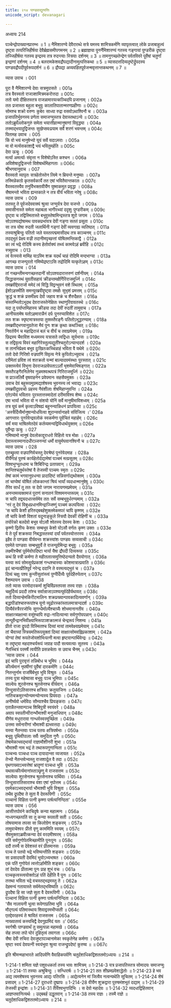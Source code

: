 ```yaml
---
title: २१४ पाण्डवाद्युत्पत्तिः
unicode_script: devanagari

---
```



अध्यायः 214

पञ्चेन्द्रोपाख्यानप्रारम्भः ॥ 1 ॥ नैमिशारण्ये देवैरारब्धे सत्रे यमस्य शामित्रकर्मणि व्यापृतत्वात् लोके प्रजाबाहुल्यं दृष्ट्वा तत्परिजिहीर्षया देवैर्ब्रह्मसमीपगमनम् ॥ 2 ॥ ब्रह्माज्ञया पुनर्नैमिशारण्यं गतस्य गङ्गायां पुण्डरीकं दृष्ट्वा तज्जिहीर्षया गतस्य इन्द्रस्य तत्र रुदन्त्याः स्त्रियाः दर्शनम् ॥ 3 ॥ तामनुगच्छतेन्द्रेण पर्वतविवरे पूर्वेषां चतुर्णां इन्द्राणां दर्शनम् ॥ 4 ॥ बलरामकेशवद्रौपद्यादीनामुत्पत्तिकथा ॥ 5 ॥ व्यासदत्तदिव्यदृष्टेर्द्रुपदस्य पाण्डवद्रौपदीपूर्वरूपदर्शनं ॥ 6 ॥ द्रौपद्या अव्यवहितपूर्वजन्मवृत्तान्तकथनम् ॥ 7 ॥

व्यास उवाच ।	001  

पुरा वै नैमिशारण्ये देवाः सत्रमुपासते ।	001a  
तत्र वैवस्वतो राजञ्शामित्रमकरोत्तदा ॥	001c  
ततो यमो दीक्षितस्तत्र राजन्नामारयत्कञ्चिदपि प्रजानाम् ।	002a  
ततः प्रजास्ता बहुला बभूवुः कालातिपातान्मरणप्रहीणाः ॥	002c  
सोमश्च शक्रो वरुणः कुबेरः साध्या रुद्रा वसवोऽथाश्विनौ च ।	003a  
प्रजापतिर्भुवनस्य प्रणेता समाजग्मुस्तत्र देवास्तथाऽन्ये ॥	003c  
ततोऽब्रुवँल्लोकगुरुं समेता भयात्तीव्रान्मानुषाणां विवृद्ध्या ।	004a  
तस्माद्भयादुद्विजन्तः सुखेप्सवःप्रयाम सर्वे शरणं भवन्तम् ॥	004c  
पितामह उवाच ।	005  
किं वो भयं मानुषेभ्यो यूयं सर्वे यदाऽमराः ।	005a  
मा वो मर्त्यसकाशाद्वै भयं भवितुमर्हति ॥	005c  
देवा ऊचुः ।	006  
मर्त्या अमर्त्याः संवृत्ता न विशेषोऽस्ति कश्चन ।	006a  
अविशेषादुद्विजन्तो विशेषार्थमिहागताः ॥	006c  
श्रीभगवानुवाच ।	007  
वैवस्वतो व्यापृतः सत्रहेतोस्तेन त्विमे न म्रियन्ते मनुष्याः ।	007a  
तस्मिन्नेकाग्रे कृतसर्वकार्ये तत एषां भवितैवान्तकालः ॥	007c  
वैवस्वतस्यैव तनुर्विभक्तावीर्येण युष्माकमुत प्रवृद्धा ।	008a  
सैषामन्तो भविता ह्यन्तकाले न तत्र वीर्यं भविता नरेषु ॥	008c  
व्यास उवाच ।	009  
ततस्तु ते पूर्वजदेववाक्यं श्रुत्वा जग्मुर्यत्र देवा यजन्ते ।	009a  
समासीनास्ते समेता महाबला भागीरथ्यां ददृशुः पुण्डरीकम् ॥	009c  
दृष्ट्वा च तद्विस्मितास्ते बभूवुस्तेषामिन्द्रस्तत्र शूरो जगाम ।	010a  
सोऽपश्यद्योषामथ पावकप्रभांयत्र देवी गङ्गा सततं प्रसूता ॥	010c  
सा तत्र योषा रुदती जलार्थिनी गङ्गां देवीं व्यवगाह्य व्यतिष्ठत् ।	011a  
तस्याश्रुबिन्दुः पतितो जले यस्तत्पद्ममासीदथ तत्र काञ्चनम् ॥	011c  
तदद्भुतं प्रेक्ष्य वज्री तदानीमपृच्छत्तां योषितमन्तिकाद्वै ।	012a  
का त्वं भद्रे रोदिषि कस्य हेतोर्वाक्यं तथ्यं कामयेऽहं ब्रवीहि ॥	012c  
स्त्र्युवाच ।	013  
त्वं वेत्स्यसे मामिह याऽस्मि शक्र यदर्थं चाहं रोदिमि मन्दभाग्या ।	013a  
आगच्छ राजन्पुरतो गमिष्येद्रष्टाऽसि तद्रोदिमि यत्कृतेऽहम् ॥	013c  
व्यास उवाच ।	014  
तां गच्छन्तीमन्वगच्छत्तदानीं सोऽपश्यदारात्तरुणं दर्शनीयम् ।	014a  
सिद्धासनस्थं युवतीसहायं क्रीडन्तमक्षैर्गिरिराजमूर्ध्नि ॥	014c  
तमब्रवीद्देवराजो ममेदं त्वं विद्धि विद्वन्भुवनं वशे स्थितम् ।	015a  
ईशोऽहस्मीति समन्युरब्रवीद्दृष्ट्वा तमक्षैः सुभृशं प्रमत्तम् ॥	015c  
क्रुद्धं च शक्रं प्रसमीक्ष्य देवो जहाय शक्रं च शैरुदैक्षत ।	016a  
संस्तम्भितोऽभूदथ देवराजस्तेनेक्षितः स्थाणुरिवावतस्थे ॥	016c  
यदा तु पर्याप्तमिहास्य क्रीडया तदा देवीं रुदतीं तामुवाच ।	017a  
आनीयतामेष यतोऽहमारान्नैनं दर्पः पुनरप्याविशेत ॥	017c  
ततः शक्रः स्पृष्टमात्रस्तया तुस्रस्तैरङ्गैः पतितोऽभूद्धरण्याम् ।	018a  
तमब्रवीद्भगवानुग्रतेजा मैवं पुनः शक्र कृथाः कथञ्चित् ॥	018c  
निवर्तयैनं च महाद्रिराजं बलं च वीर्यं च तवाप्रमेयम् ।	019a  
छिद्रस्य चैवाविश मध्यमस्य यत्रासते त्वद्विधाः सूर्यभासः ॥	019c  
स तद्विवृत्य विवरं महागिरेस्तुल्यद्युतींश्चतुरोऽन्यान्ददर्श ।	020a  
स तानभिप्रेक्ष्य बभूव दुःखितःकच्चिन्नाहं भविता वै यथेमे ॥	020c  
ततो देवो गिरिशो वज्रपाणिं विवृत्य नेत्रे कुपितोऽभ्युवाच ।	021a  
दरीमेतां प्रविश त्वं शतक्रतो यन्मां बाल्यादवमंस्थाः पुरस्तात् ॥	021c  
उक्तस्त्वेवं विभुना देवराजःप्रावेपताऽऽर्तो भृशमेवाभिषङ्गात् ।	022a  
स्रस्तैरङ्गैरनिलेनेव नुन्नमश्वत्थपत्रं गिरिराजमूर्ध्नि ॥	022c  
स प्राञ्जलिर्वै वृषवाहनेन प्रवेपमानः सहसैवमुक्तः ।	023a  
उवाच देवं बहुरूपमुग्रमद्याशेषस्य भुवनस्य त्वं भवाद्यः ॥	023c  
तमब्रवीदुग्रवर्चाः प्रहस्य नैवंशीलाः शेषमिहाप्नुवन्ति ।	024a  
एतेऽप्येवं भवितारः पुरस्तात्तस्मादेतां दरीमाविश्य शेष्य ॥	024c  
एषा भार्या भविता वो न संशयो योनिं सर्वे मानुषीमाविशध्वम् ।	025a  
तत्र यूयं कर्म कृत्वाऽविषह्यं बहूनन्यान्निधनं प्रापयित्वा ॥	025c  
\'अस्त्रैर्दिव्यैर्मानुषान्योधयित्वा शूरान्सर्वानाहवे संविजित्य ।\'	026a  
आगन्तारः पुनरेवेन्द्रवलोकं स्वकर्मणा पूर्वचितं महार्हम् ।	026c  
सर्वं मया भाषितमेतदेवं कर्तव्यमन्यद्विविधार्थयुक्तम् ॥	026e  
पूर्वेन्द्रा ऊचुः ।	027  
गमिष्यामो मानुषं देवलोकाद्दुराधरो विहितो यत्र मोक्षः ।	027a  
देवास्त्वस्मानादधीरञ्जनन्यां धर्मो वायुर्मघवानश्विनौ च ॥	027c  
व्यास उवाच ।	028  
एतच्छ्रुत्वा वज्रपाणिर्वचस्तु देवश्रेष्ठं पुनरेवेदमाह ।	028a  
वीर्येणाहं पुरुषं कार्यहेतोर्दद्यामेषां पञ्चमं मत्प्रसूतम् ॥	028c  
विश्वभुग्भूतधामा च शिबिरिन्द्रः प्रतापवान् ।	029a  
शान्तिश्चतुर्थस्तेषां वै तेजस्वी पञ्चमः स्मृतः ॥	029c  
तेषां कामं भगवानुग्रधन्वा प्रादादिष्टं सन्निसर्गाद्यथोक्तम् ।	030a  
तां चाप्येषां योषितं लोककान्तां श्रियं भार्यां व्यदधान्मानुषेषु ॥	030c  
तैरेव सार्धं तु ततः स देवो जगाम नारायणमप्रमेयम् ।	031a  
अनन्तमव्यक्तमजं पुराणं सनातनं विश्वमनन्तरूपम् ॥	031c  
स चापि तद्व्यदधात्सर्वमेव ततः सर्वे सम्बभूवुर्धरण्यमाम् ।	032a  
\'नरं तु देवं विबुधप्रधानमिन्द्राज्जिष्णुं पञ्चमं कल्पयित्वा ।	032c  
\'स चापि केशौ हरिरुद्बबर्हशुक्लमेकमपरं चापि कृष्णम् ॥	032e  
तौ चापि केशौ विशतां यदूनाङ्कुले स्त्रियौ देवकीं रोहिणीं च ।	033a  
तयोरेको बलदेवो बभूव योऽसौ श्वेतस्य देवस्य केशः ।	033c  
कृष्णो द्वितीयः केशवः सम्बभूव केशो योऽसौ वर्णतः कृष्ण उक्तः ॥	033e  
ये ते पूर्वं शक्ररूपा निबद्धास्तस्यां दर्यां पर्वतस्योत्तरस्य ।	034a  
इहैव ते पाण्डवा वीर्यवन्तः शक्रस्यांशः पाण्डवः सव्यसाची ॥	034c  
एवमेते पाण्डवाः सम्बभूवुर्ये ते राजन्पूर्वमिन्द्रा बभूवुः ।	035a  
लक्ष्मीश्चैषां पूर्वमेवोपदिष्टा भार्या यैषा द्रौपदी दिव्यरूपा ॥	035c  
कथं हि स्त्री कर्मणा ते महीतलात्समुत्तिष्ठेदन्यतो दैवयोगात् ।	036a  
यस्या रूपं सोमसूर्यप्रकाशं गन्धश्चास्याः कोशमात्रात्प्रवाति ॥	036c  
इदं चान्यत्प्रीतिपूर्वं नरेन्द्र ददानि ते वरमत्यद्भुतं च ।	037a  
दिव्यं चक्षुः पश्य कुन्तीसुतांस्त्वं पुण्यैर्दिव्यैः पूर्वदेहैरुपेतान् ॥	037c  
वैशम्पायन उवाच ।	038  
ततो व्यासः परमोदारकर्मा शुचिर्विप्रस्तपसा तस्य राज्ञः ।	038a  
चक्षुर्दिव्यं प्रददौ तांश्च सर्वान्राजाऽपश्यत्पूर्वदेहैर्यथावत् ॥	038c  
ततो दिव्यान्हेमकिरीटमालिनः शक्रप्रख्यान्पावकादित्यवर्णान् ।	039a  
बद्धापीडांश्चारुरूपांश्च यूनो व्यूढोरस्कांस्तालमात्रान्ददर्श ॥	039c  
दिव्यैर्वस्त्रैररजोभिः सुगन्धैर्माल्यैश्चाग्र्यैः शोभमानानतीव ।	040a  
साक्षात्त्र्यक्षान्वा वसूंश्चापि रुद्रा-नादित्यान्वा सर्वगुणोपपन्नान् ॥	040c  
तान्पूर्वेन्द्रानभिवीक्ष्याभिरूपाञ्शक्रात्मजं चेन्द्ररूपं निशम्य ।	041a  
प्रीतो राजा द्रुपदो विस्मितश्च दिव्यां मायां तामवेक्ष्याप्रमेयाम् ॥	041c  
तां चैवाग्र्यां स्त्रियमतिरूपयुक्तां दिव्यां साक्षात्सोमवह्निप्रकाशाम् ।	042a  
योग्यां तेषां रूपतेजोयशोभिःपत्नी मत्वा हृष्टवान्पार्थिवेन्द्रः ॥	042c  
स तद्दृष्ट्वा महदाश्चर्यरूपं जग्राह पादौ सत्यवत्याः सुतस्य ।	043a  
नैतच्चित्रं परमर्षे त्वयीति प्रसन्नचेताः स उवाच चैनम् ॥	043c  
\'व्यास उवाच ।	044  
इदं चापि पुरावृत्तं तन्निबोध च भूमिप ।	044a  
कीर्त्यमानं नृपर्षीणां पूर्वेषां दारकर्मणि ॥	044c  
नितन्तुर्नाम राजर्षिर्बभूव भुवि विश्रुतः ।	045a  
तस्य पुत्रा महेष्वासा बभूवुः पञ्च भूमिपाः ॥	045c  
साल्वेयः शूरसेनश्च श्रुतसेनश्च वीर्यवान् ।	046a  
तिन्दुसारोऽतिसारश्च क्षत्रियाः क्रतुयाजिनः ॥	046c  
नातिचक्रमुरन्योन्यमन्योन्यस्य प्रियंवदाः ।	047a  
अनीर्ष्यवो धर्मविदः सौम्याश्चैव प्रियङ्कराः ॥	047c  
एतान्नैतन्तवान्पञ्च शिबिपुत्री स्वयंवरे ।	048a  
अवाप स्वपतीन्वीरान्भौमाश्वी मनुजाधिपान् ॥	048c  
वीणेव मधुरारावा गान्धर्वस्वरमूर्च्छिता ।	049a  
उत्तमा सर्वनारीणां भौमाश्वी ह्यभवत्तदा ॥	049c  
यस्या नैतन्तवाः पञ्च पतयः क्षत्रियर्षभाः ।	050a  
बभूवुः पृथिवीपालाः सर्वैः समुदिता गुणैः ॥	050c  
तेषामेकाभवद्भार्या राज्ञामौशीनरी शुभा ।	051a  
भौमाश्वी नाम भद्रं ते तथारूपगुणान्विता ॥	051c  
पञ्चभ्यः पञ्चधा पञ्च दायादान्सा व्यजायत ।	052a  
तेभ्यो नैतन्तवेभ्यस्तु राजशार्दूल वै तदा ॥	052c  
पृथगाख्याऽभवत्तेषां भ्रातॄणां पञ्चधा भुवि ।	053a  
यथावत्कीर्त्यमानांस्ताञ्छृणु मे राजसत्तम ॥	053c  
साल्वेयाः शूरसेनाश्च श्रुतसेनाश्च पार्थिवाः ।	054a  
तिन्दुसारातिसाराश्च वंशा एषां नृपोत्तम ॥	054c  
एवमेकाऽभवद्भार्या भौमाश्वी भुवि विश्रुता ।	055a  
तथैव द्रुपदैषा ते सुता वै देवरूपिणी ।	055c  
पञ्चानां विहिता पत्नी कृष्णा पार्षत्यनिन्दिता\' ॥	055e  
व्यास उवाच ।	056  
आसीत्तपोवंने काचिदृषेः कन्या महात्मनः ।	056a  
नाध्यगच्छत्पतिं सा तु कन्या रूपवती सती ॥	056c  
तोषयामास तपसा सा किलोग्रेण शङ्करम् ।	057a  
तामुवाचेश्वरः प्रीतो वृणु काममिति स्वयम् ॥	057c  
सैवमुक्ताऽब्रवीत्कन्या देवं वरदमीश्वरम् ।	058a  
पतिं सर्वगुणोपेतमिच्छामीति पुनःपुनः ॥	058c  
ददौ तस्यै स देवेशस्तं वरं प्रीतमानसः ।	059a  
पञ्च ते पतयो भद्रे भविष्यन्तीति शङ्करः ॥	059c  
सा प्रसादयती देवमिदं भूयोऽभ्यभाषत ।	060a  
एकं पतिं गुणोपेतं त्वत्तोऽर्हामीति शङ्कर ॥	060c  
तां देवदेवः प्रीतात्मा पुनः प्राह शुभं वचः ।	061a  
पञ्चकृत्वस्त्वयोक्तोऽहं पतिं देहीति वै पुनः ॥	061c  
तत्तथा भविता भद्रे वचस्तद्भद्रमस्तु ते ।	062a  
देहमन्यं गतायास्ते सर्वमेतद्भविष्यति ॥	062c  
द्रुपदैषा हि सा जज्ञे सुता वै देवरूपिणी ।	063a  
पञ्चानां विहिता पत्नी कृष्णा पार्षत्यनिन्दिता ॥	063c  
\'सैव नालायनी भूत्वा रूपेणाप्रतिमा भुवि ।	064a  
मौद्गल्यं पतिमास्थाय शिवाद्वरमभीप्सती ॥	064c  
एतद्देवरहस्यं ते श्रावितं राजसत्तम ।	065a  
नाख्यातव्यं कस्यचिद्वै देवगुह्यमिदं यतः ॥\'	065c  
स्वर्गश्रीः पाण्डवार्थं तु समुत्पन्ना महामखे ।	066a  
सेह तप्त्वा तपो घोरं दुहितृत्वं तवागता ॥	066c  
सैषा देवी रुचिरा देवजुष्टापञ्चानामेका स्वकृतेनेह कर्मणा ।	067a  
सृष्टा स्वयं देवपत्नी स्वयंभुवा श्रुत्वा राजन्द्रुपदेष्टं कुरुष्व ॥ ॥	067c  

इति श्रीमन्महाभारते आदिपर्वणि वैवाहिकपर्वणि चतुर्दशाधिकद्विशततमोऽध्यायः ॥ 214 ॥

1-214-1 शमिता यज्ञे पशुवधकर्ता तस्य भावः शामित्रम् ॥ 1-214-3 यत्र प्रजापतिस्तत्र सोमादयः समाजग्मुः ॥ 1-214-11 तस्याः अश्रुबिन्दुः । सन्धिरार्षः ॥ 1-214-21 ततः शीघ्रमप्रवेशाद्धेतोः ॥ 1-214-23 हे भव अद्य त्वमशेषस्य भुवनस्य आद्यः पतिरसि । अद्येत्यनेन मां जित्वैव नत्वन्यथेति सूचितम् ॥ 1-214-24 शेषं प्रसादम् ॥ 1-214-27 दुराधरो दुष्प्रापः ॥ 1-214-28 वीर्येण शुक्रद्वारा पुरुषमंशभूतं दद्याम् ॥ 1-214-29 तेजस्वी इन्द्रांशः ॥ 1-214-31 तैर्विश्वभुगादिभिः । स देवो महादेवः ॥ 1-214-32 व्यदधाद्विहितवान् आज्ञप्तवानित्यर्थः । उद्बबर्ह उद्धृतवान् ॥ 1-214-38 तस्य राज्ञः । तस्मै राज्ञे ॥ चतुर्दशाधिकद्विशततमोऽध्यायः ॥ 214 ॥